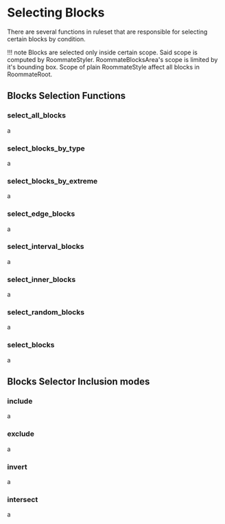 # Selecting Blocks

There are several functions in ruleset that are responsible for selecting certain blocks by condition. 

!!! note
    Blocks are selected only inside certain scope. Said scope is computed by RoommateStyler. RoommateBlocksArea's scope is limited by it's bounding box. Scope of plain RoommateStyle affect all blocks in RoommateRoot.

## Blocks Selection Functions

### select_all_blocks

a

### select_blocks_by_type

a

### select_blocks_by_extreme

a

### select_edge_blocks

a

### select_interval_blocks

a

### select_inner_blocks

a

### select_random_blocks

a

### select_blocks

a

## Blocks Selector Inclusion modes

### include

a

### exclude

a

### invert

a

### intersect

a
